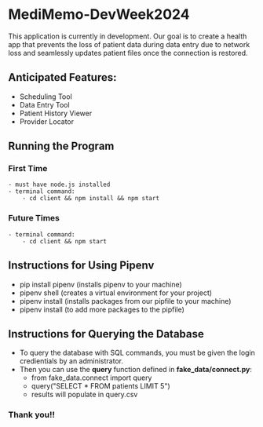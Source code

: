 # MediMemo-DevWeek2024

This application is currently in development. Our goal is to create a health app that prevents the loss of patient data during data entry due to network loss and seamlessly updates patient files once the connection is restored.

## Anticipated Features:

- Scheduling Tool
- Data Entry Tool
- Patient History Viewer
- Provider Locator

## Running the Program

### First Time

    - must have node.js installed
    - terminal command:
        - cd client && npm install && npm start

### Future Times

    - terminal command:
        - cd client && npm start

## Instructions for Using Pipenv

- pip install pipenv (installs pipenv to your machine)
- pipenv shell (creates a virtual environment for your project)
- pipenv install (installs packages from our pipfile to your machine)
- pipenv install <package-name> (to add more packages to the pipfile)

## Instructions for Querying the Database

- To query the database with SQL commands, you must be given the login credientials by an administrator.
- Then you can use the **query** function defined in **fake_data/connect.py**:
  - from fake_data.connect import query
  - query("SELECT \* FROM patients LIMIT 5")
  - results will populate in query.csv

### Thank you!!
